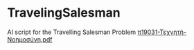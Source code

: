 # TravelingSalesman
AI script for the Travelling Salesman Problem
[π19031-Τεχνητή-Νοημοσύνη.pdf](https://github.com/tallywoop/TravelingSalesman/files/8901071/19031-.-.pdf)
